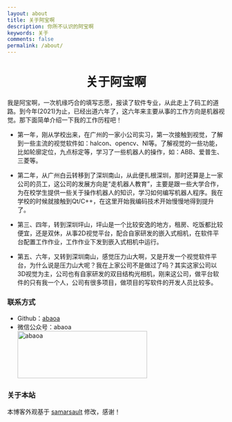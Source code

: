 ```yaml
---
layout: about
title: 关于阿宝啊
description: 你所不认识的阿宝啊
keywords: 关于
comments: false
permalink: /about/
---
```


# <center> 关于阿宝啊 </center>
我是阿宝啊，一次机缘巧合的填写志愿，报读了软件专业，从此走上了码工的道路。到今年(2021)为止，已经出道六年了，这六年来主要从事的工作方向是机器视觉。那下面简单介绍一下我的工作历程吧！

* 第一年，刚从学校出来，在广州的一家小公司实习，第一次接触到视觉，了解到一些主流的视觉软件如：halcon、opencv、NI等。了解视觉的一些功能，比如轮廓定位，九点标定等，学习了一些机器人的操作，如：ABB、爱普生、三菱等。

* 第二年，从广州白云转移到了深圳南山，从此便扎根深圳，那时还算是上一家公司的员工，这公司的发展方向是“走机器人教育”，主要是跟一些大学合作，为在校学生提供一些关于操作机器人的知识，学习如何编写机器人程序。我在学校的时候就接触到Qt/C++，在这里开始我编码技术开始慢慢地得到提升了。

* 第三、四年，转到深圳坪山，坪山是一个比较安逸的地方，租房、吃饭都比较便宜，还是双休，从事2D视觉平台，配合自家研发的嵌入式相机，在软件平台配置工作作业，工作作业下发到嵌入式相机中运行。

* 第五、六年，又转到深圳南山，感觉压力山大啊，又是开发一个视觉软件平台，为什么说是压力山大呢？我在上家公司不是做过了吗？其实这家公司以3D视觉为主，公司也有自家研发的双目结构光相机，刚来这公司，做平台软件的只有我一个人，公司有很多项目，做项目的写软件的开发人员比较多。


### 联系方式

<ul>
<li>Github：<a href="https://github.com/abaoa" target="_blank">abaoa</a></li>
<li>
微信公众号：abaoa <br />
<img style="height:109px;width:300px;" src="{{ assets_base_url }}/assets/wc_qrcode.png" alt="abaoa" />
</li>
</ul>

### 关于本站

本博客外观基于 [samarsault](https://github.com/samarsault) 修改，感谢！
